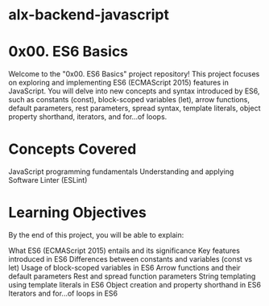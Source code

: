 # alx-backend-javascript
# 0x00. ES6 Basics

Welcome to the "0x00. ES6 Basics" project repository! This project focuses on exploring and implementing ES6 (ECMAScript 2015) features in JavaScript. You will delve into new concepts and syntax introduced by ES6, such as constants (const), block-scoped variables (let), arrow functions, default parameters, rest parameters, spread syntax, template literals, object property shorthand, iterators, and for...of loops.
# Concepts Covered
JavaScript programming fundamentals
Understanding and applying Software Linter (ESLint)
# Learning Objectives
By the end of this project, you will be able to explain:

What ES6 (ECMAScript 2015) entails and its significance
Key features introduced in ES6
Differences between constants and variables (const vs let)
Usage of block-scoped variables in ES6
Arrow functions and their default parameters
Rest and spread function parameters
String templating using template literals in ES6
Object creation and property shorthand in ES6
Iterators and for...of loops in ES6
